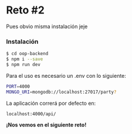 # Reto #2

Pues obvio misma instalación jeje
### Instalación

```sh
$ cd oop-backend
$ npm i --save
$ npm run dev
```

Para el uso es necesario un .env con lo siguiente:

```sh
PORT=4000
MONGO_URI=mongodb://localhost:27017/party? 
```

La aplicación correrá por defecto en:

```sh
localhost:4000/api/
```

**¡Nos vemos en el siguiente reto!**

